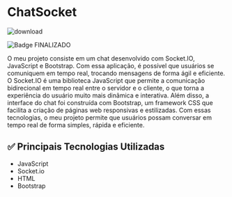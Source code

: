 # ChatSocket

![download](https://user-images.githubusercontent.com/107224769/231613939-dfacd3d4-9433-41b9-8f23-4e4c35ac8d8e.png)

![Badge FINALIZADO](http://img.shields.io/static/v1?label=STATUS&message=FINALIZADO&color=YELLOW&style=for-the-badge)

O meu projeto consiste em um chat desenvolvido com Socket.IO, JavaScript e Bootstrap. 
Com essa aplicação, é possível que usuários se comuniquem em tempo real, trocando mensagens de forma ágil e eficiente. 
O Socket.IO é uma biblioteca JavaScript que permite a comunicação bidirecional em tempo real entre o servidor e o cliente, o que torna a experiência do usuário 
muito mais dinâmica e interativa. Além disso, a interface do chat foi construída com Bootstrap, um framework CSS que facilita a criação de páginas web responsivas 
e estilizadas. Com essas tecnologias, o meu projeto permite que usuários possam conversar em tempo real de forma simples, rápida e eficiente.

## :white_check_mark: Principais Tecnologias Utilizadas
- JavaScript
- Socket.io
- HTML
- Bootstrap


